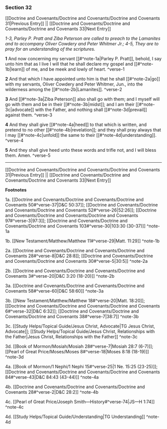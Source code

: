 ### Section 32

[[Doctrine and Covenants/Doctrine and Covenants/Doctrine and Covenants 31|Previous Entry]]  ||  [[Doctrine and Covenants/Doctrine and Covenants/Doctrine and Covenants 33|Next Entry]]

*1-3, Parley P. Pratt and Ziba Peterson are called to preach to the Lamanites and to accompany Oliver Cowdery and Peter Whitmer Jr.; 4-5, They are to pray for an understanding of the scriptures.*

**1**  And now concerning my servant [[#^note-1a|Parley P. Pratt]], behold, I say unto him that as I live I will that he shall declare my gospel and [[#^note-1b|learn]] of me, and be meek and lowly of heart. ^verse-1

**2**  And that which I have appointed unto him is that he shall [[#^note-2a|go]] with my servants, Oliver Cowdery and Peter Whitmer, Jun., into the wilderness among the [[#^note-2b|Lamanites]]. ^verse-2

**3**  And [[#^note-3a|Ziba Peterson]] also shall go with them; and I myself will go with them and be in their [[#^note-3b|midst]]; and I am their [[#^note-3c|advocate]] with the Father, and nothing shall [[#^note-3d|prevail]] against them. ^verse-3

**4**  And they shall give [[#^note-4a|heed]] to that which is written, and pretend to no other [[#^note-4b|revelation]]; and they shall pray always that I may [[#^note-4c|unfold]] the same to their [[#^note-4d|understanding]]. ^verse-4

**5**  And they shall give heed unto these words and trifle not, and I will bless them. Amen. ^verse-5


---
[[Doctrine and Covenants/Doctrine and Covenants/Doctrine and Covenants 31|Previous Entry]]  ||  [[Doctrine and Covenants/Doctrine and Covenants/Doctrine and Covenants 33|Next Entry]]


**Footnotes**


1a. [[Doctrine and Covenants/Doctrine and Covenants/Doctrine and Covenants 50#^verse-37|D&C 50:37]]; [[Doctrine and Covenants/Doctrine and Covenants/Doctrine and Covenants 52#^verse-26|52:26]]; [[Doctrine and Covenants/Doctrine and Covenants/Doctrine and Covenants 97#^verse-3|97:3]]; [[Doctrine and Covenants/Doctrine and Covenants/Doctrine and Covenants 103#^verse-30|103:30 (30-37)]] ^note-1a

1b. [[New Testament/Matthew/Matthew 11#^verse-29|Matt. 11:29]] ^note-1b

2a. [[Doctrine and Covenants/Doctrine and Covenants/Doctrine and Covenants 28#^verse-8|D&C 28:8]]; [[Doctrine and Covenants/Doctrine and Covenants/Doctrine and Covenants 30#^verse-5|30:5]] ^note-2a

2b. [[Doctrine and Covenants/Doctrine and Covenants/Doctrine and Covenants 3#^verse-20|D&C 3:20 (18-20)]] ^note-2b

3a. [[Doctrine and Covenants/Doctrine and Covenants/Doctrine and Covenants 58#^verse-60|D&C 58:60]] ^note-3a

3b. [[New Testament/Matthew/Matthew 18#^verse-20|Matt. 18:20]]; [[Doctrine and Covenants/Doctrine and Covenants/Doctrine and Covenants 6#^verse-32|D&C 6:32]]; [[Doctrine and Covenants/Doctrine and Covenants/Doctrine and Covenants 38#^verse-7|38:7]] ^note-3b

3c. [[Study Helps/Topical Guide/Jesus Christ, Advocate|TG Jesus Christ, Advocate]]; [[Study Helps/Topical Guide/Jesus Christ, Relationships with the Father|Jesus Christ, Relationships with the Father]] ^note-3c

3d. [[Book of Mormon/Mosiah/Mosiah 28#^verse-7|Mosiah 28:7 (6-7)]]; [[Pearl of Great Price/Moses/Moses 8#^verse-18|Moses 8:18 (18-19)]] ^note-3d

4a. [[Book of Mormon/1 Nephi/1 Nephi 15#^verse-25|1 Ne. 15:25 (23-25)]]; [[Doctrine and Covenants/Doctrine and Covenants/Doctrine and Covenants 84#^verse-43|D&C 84:43 (43-44)]] ^note-4a

4b. [[Doctrine and Covenants/Doctrine and Covenants/Doctrine and Covenants 28#^verse-2|D&C 28:2]] ^note-4b

4c. [[Pearl of Great Price/Joseph Smith—History#^verse-74|JS—H 1:74]] ^note-4c

4d. [[Study Helps/Topical Guide/Understanding|TG Understanding]] ^note-4d